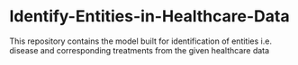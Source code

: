 # Identify-Entities-in-Healthcare-Data
This repository contains the model built for identification of entities i.e. disease and corresponding treatments from the given healthcare data
